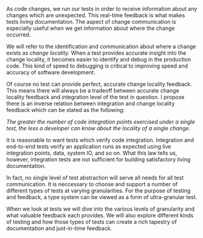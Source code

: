 <!--bl
(filemeta
    (title "Change Locality Feedback"))
/bl-->

As code changes, we run our tests in order to receive information about any changes which are unexpected.  This real-time feedback is what makes tests living documentation. The aspect of change communication is especially useful when we get information about where the change occurred.

We will refer to the identification and communication about where a change exists as _change locality._ When a test provides accurate insight into the change locality, it becomes easier to identify and debug in the production code.  This kind of speed to debugging is critical to improving speed and accuracy of software development.

Of course no test can provide perfect, accurate change locality feedback. This means there will always be a tradeoff between accurate change locality feedback and integration level of the test in question.  I propose there is an inverse relation between integration and change locality feedback which can be stated as the following:

_The greater the number of code integration points exercised under a single test, the less a developer can know about the locality of a single change._

It is reasonable to want tests which verify code integration. Integration and end-to-end tests verify an application runs as expected using live integration points, data, system IO, and so on.  What this law tells us, however, integration tests are not sufficient for building satisfactory living documentation.

In fact, no single level of test abstraction will serve all needs for all test communication. It is neccessary to choose and support a number of different types of tests at varying granularities.  For the purpose of testing and feedback, a type system can be viewed as a form of ultra-granular test.

When we look at tests we will dive into the various levels of granularity and what valuable feedback each provides.  We will also explore different kinds of testing and how those types of tests can create a rich tapestry of documentation and just-in-time feedback.